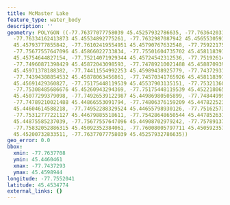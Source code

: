 ```yaml
---
title: McMaster Lake
feature_type: water_body
description: ''
geometry: POLYGON ((-77.76377077758039 45.45257932786635, -77.76364203154772 45.45417487484358,
  -77.76334162413873 45.45534892775261, -77.7632987087942 45.4565530591906, -77.76261206328626
  45.45793777855842, -77.76102419554951 45.45790767632548, -77.75922175109193 45.45869032917017,
  -77.75677557647096 45.45866022733834, -77.75501604735702 45.45811839162118, -77.75454397857081
  45.45754644827154, -77.75214071929344 45.45724542312536, -77.7519261425726 45.45811839162118,
  -77.74960871398429 45.45872043098593, -77.74789210021488 45.45887093982243, -77.74553175628205
  45.45971378188382, -77.74411554992253 45.45989438925779, -77.74372931182447 45.45944286973813,
  -77.74394388854532 45.45878063456861, -77.74570341765926 45.45811839162118, -77.74922247588624
  45.45691429360827, -77.75175448119539 45.45537903135151, -77.75321360289945 45.4538136228774,
  -77.75308485686676 45.45260943294369, -77.75175448119539 45.45221806567958, -77.75042410552402
  45.45077299379098, -77.74926539122987 45.44986980505899, -77.74844999969014 45.44893649484204,
  -77.74789210021488 45.44866553091794, -77.74806376159209 45.44782252372101, -77.74656172454351
  45.44604614588218, -77.74952288329524 45.44655798930126, -77.7516257351627 45.44625690549984,
  -77.75312777221127 45.44679885518611, -77.75428648650544 45.44785263133744, -77.75458689391533
  45.44875585237039, -77.75677557647096 45.44908702979242, -77.75789137542058 45.44989991158327,
  -77.75832052886315 45.45092352384061, -77.76008005797711 45.45059235720163, -77.76201124846736
  45.45200732833511, -77.76377077758039 45.45257932786635))
geo_error: 0.0
bbox:
  xmin: -77.7637708
  ymin: 45.4460461
  xmax: -77.7437293
  ymax: 45.4598944
longitude: -77.7552041
latitude: 45.4534774
external_links: {}
---
```

